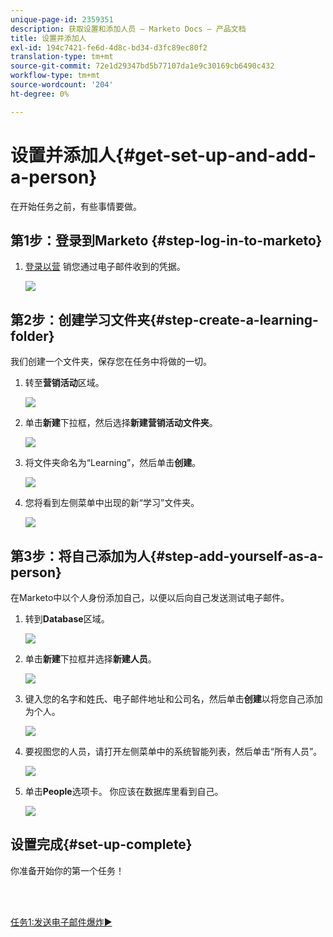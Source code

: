 ```yaml
---
unique-page-id: 2359351
description: 获取设置和添加人员 — Marketo Docs — 产品文档
title: 设置并添加人
exl-id: 194c7421-fe6d-4d8c-bd34-d3fc89ec80f2
translation-type: tm+mt
source-git-commit: 72e1d29347bd5b77107da1e9c30169cb6490c432
workflow-type: tm+mt
source-wordcount: '204'
ht-degree: 0%

---
```


# 设置并添加人{#get-set-up-and-add-a-person}

在开始任务之前，有些事情要做。

## 第1步：登录到Marketo {#step-log-in-to-marketo}

1. [登录以营](https://app.marketo.com) 销您通过电子邮件收到的凭据。

   ![](assets/one.png)

## 第2步：创建学习文件夹{#step-create-a-learning-folder}

我们创建一个文件夹，保存您在任务中将做的一切。

1. 转至&#x200B;**营销活动**&#x200B;区域。

   ![](assets/two.png)

1. 单击&#x200B;**新建**&#x200B;下拉框，然后选择&#x200B;**新建营销活动文件夹**。

   ![](assets/image2014-9-24-10-3a53-3a38.png)

1. 将文件夹命名为“Learning”，然后单击&#x200B;**创建**。

   ![](assets/image2014-9-24-10-3a53-3a55.png)

1. 您将看到左侧菜单中出现的新“学习”文件夹。

   ![](assets/image2014-9-24-10-3a54-3a9.png)

## 第3步：将自己添加为人{#step-add-yourself-as-a-person}

在Marketo中以个人身份添加自己，以便以后向自己发送测试电子邮件。

1. 转到&#x200B;**Database**&#x200B;区域。

   ![](assets/db.png)

1. 单击&#x200B;**新建**&#x200B;下拉框并选择&#x200B;**新建人员**。

   ![](assets/seven.png)

1. 键入您的名字和姓氏、电子邮件地址和公司名，然后单击&#x200B;**创建**&#x200B;以将您自己添加为个人。

   ![](assets/eight.png)

1. 要视图您的人员，请打开左侧菜单中的系统智能列表，然后单击“所有人员”。

   ![](assets/nine.png)

1. 单击&#x200B;**People**&#x200B;选项卡。 你应该在数据库里看到自己。

   ![](assets/ten.png)

## 设置完成{#set-up-complete}

你准备开始你的第一个任务！

<br> 

[任务1:发送电子邮件爆炸►](/help/marketo/getting-started/quick-wins/send-an-email.md)
